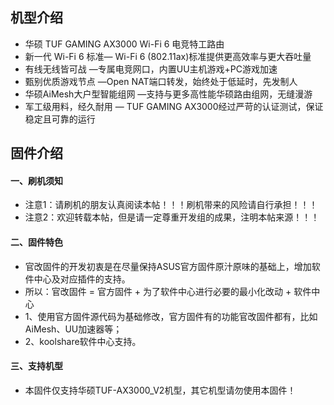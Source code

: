 ## 机型介绍
* 华硕 TUF GAMING AX3000 Wi-Fi 6 电竞特工路由
* 新一代 Wi-Fi 6 标准— Wi-Fi 6 (802.11ax)标准提供更高效率与更大吞吐量
* 有线无线皆可战 —专属电竞网口，内置UU主机游戏+PC游戏加速
* 甄别优质游戏节点 —Open NAT端口转发，始终处于低延时，先发制人
* 华硕AiMesh大户型智能组网 —支持与更多高性能华硕路由组网，无缝漫游
* 军工级用料，经久耐用 — TUF GAMING AX3000经过严苛的认证测试，保证稳定且可靠的运行

## 固件介绍
#### 一、刷机须知
* 注意1：请刷机的朋友认真阅读本帖！！！刷机带来的风险请自行承担！！！
* 注意2：欢迎转载本帖，但是请一定尊重开发组的成果，注明本帖来源！！！

#### 二、固件特色
* 官改固件的开发初衷是在尽量保持ASUS官方固件原汁原味的基础上，增加软件中心及对应插件的支持。
* 所以：官改固件 = 官方固件 + 为了软件中心进行必要的最小化改动 + 软件中心
* 1、使用官方固件源代码为基础修改，官方固件有的功能官改固件都有，比如AiMesh、UU加速器等；
* 2、koolshare软件中心支持。

#### 三、支持机型
* 本固件仅支持华硕TUF-AX3000_V2机型，其它机型请勿使用本固件！